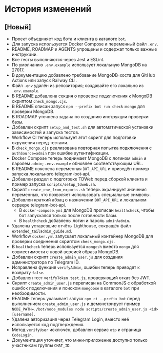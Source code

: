 <!-- Назначение файла: список основных изменений. -->

# История изменений

## [Новый]

- Проект объединяет код бота и клиента в каталоге `bot`.
- Для запуска используется Docker Compose и переменный файл `.env`.
- README, ROADMAP и AGENTS упрощены и содержат только важные инструкции.
- Все тесты выполняются через Jest и ESLint.
- По умолчанию `.env.example` использует локальную MongoDB на 27017.
- В документацию добавлено требование MongoDB-хоста для GitHub Actions или запуск Railway CLI.
- Файл `.env` удалён из репозитория; создавайте его локально из `.env.example`.
- В README добавлена секция о проверке подключения к MongoDB скриптом `check_mongo.cjs`.
- В README описан запуск `npm --prefix bot run check:mongo` для проверки MongoDB.
- В ROADMAP уточнена задача по созданию инструкции проверки базы.
- Добавлен скрипт `setup_and_test.sh` для автоматической установки зависимостей и запуска тестов.
- Workflow CI теперь использует этот скрипт для подготовки окружения перед тестами.
- В `check_mongo.cjs` реализована повторная попытка подключения с `authSource=admin` при ошибке аутентификации.
- Docker Compose теперь поднимает MongoDB с логином `admin` и паролем `admin`;
  `.env.example` обновлён соответствующим URL.
- В README пояснена переменная `BOT_API_URL` и приведён пример запуска
  локального telegram-bot-api.
- Добавлен раздел о подготовке TDWeb перед сборкой клиента и пример запуска
  `scripts/setup_tdweb.sh`.
- Скрипт `create_env_from_exports.sh` теперь экранирует значения переменных, что позволяет использовать специальные символы.
- Добавлен краткий абзац о назначении `BOT_API_URL` и локальном сервере telegram-bot-api.
  - В `docker-compose.yml` для MongoDB прописан `healthcheck`, чтобы бот запускался только после готовности базы.
  - В `healthcheck` добавлены логин и пароль `admin`/`admin`.
- Удалены устаревшие отчёты Lighthouse, сокращён файл `extended_tailadmin_guide.md`.
- Workflow `docker.yml` запускает локальный контейнер MongoDB для проверки
  соединения скриптом `check_mongo.cjs`.
- В `healthcheck` теперь используется `mongosh` вместо `mongo` для совместимости с новой версией образа MongoDB.
- Добавлен скрипт `create_admin_user.js` для создания администратора по Telegram ID.
- Исправлена функция `verifyAdmin`, ошибки теперь приводят к возврату `false`.
- Добавлен тест `verifyToken.test.js`, проверяющий отказ без JWT.
- Скрипт `create_admin_user.js` переписан на CommonJS с обработкой ошибок подключения и поиском `mongoose` в каталоге `bot` при необходимости.
- README теперь указывает запуск `npm ci --prefix bot` перед выполнением `create_admin_user.js` и демонстрирует пример `NODE_PATH=./bot/node_modules node scripts/create_admin_user.js <id> [username]`.
- Удалена авторизация через Telegram Login, вместо неё используется код подтверждения.
- Метод `verifyUser` исключён, добавлен сервис `otp` и страница `CodeLogin`.
- Документация уточняет, что мини‑приложение доступно только участникам группы `CHAT_ID`.
